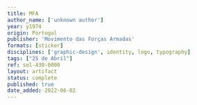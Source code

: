 ```yaml
---
title: MFA
author_name: ['unknown author']
year: y1974
origin: Portugal
publisher: 'Movimento das Forças Armadas'
formats: [sticker]
disciplines: ['graphic-design', identity, logo, typography]
tags: ["25 de Abril"]
ref: sol-430-0000
layout: artifact
status: complete
published: true
date_added: 2022-06-02
---
```

